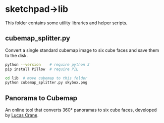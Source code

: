# sketchpad->lib

This folder contains some utility libraries and helper scripts.

## cubemap_splitter.py

Convert a single standard cubemap image to six cube faces and save them to the disk.
```bash
python --version    # require python 3
pip install Pillow  # require PIL

cd lib  # move cubemap to this folder
python cubemap_splitter.py skybox.png
```

## Panorama to Cubemap

An online tool that converts 360° panoramas to six cube faces, developed by [Lucas Crane](https://github.com/jaxry/panorama-to-cubemap).
